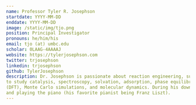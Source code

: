```yaml
---
name: Professor Tyler R. Josephson
startdate: YYYY-MM-DD
enddate: YYYY-MM-DD
image: /static/img/tjo.png
position: Principal Investigator
pronouns: he/him/his
email: tjo (at) umbc.edu
scholar: 0LAAG-4AAAAJ
website: https://tylerjosephson.com
twitter: trjosephson
linkedin: trjosephson
github: TylerJosephson
description: Dr. Josephson is passionate about reaction engineering, sustainability, and computational modeling methods, and he uses multi-scale modeling techniques
to study catalysis, spectroscopy, solvation, adsorption, phase equilibria, and transport. His primary expertise is in cluster and periodic density functional theory
(DFT), Monte Carlo simulations, and molecular dynamics. During his downtime, he loves learning new things, thinking about deep topics (like science and philosophy),
and playing the piano (his favorite pianist being Franz Liszt).
---
```


